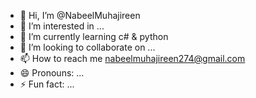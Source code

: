 - 👋 Hi, I’m @NabeelMuhajireen
- 👀 I’m interested in ...
- 🌱 I’m currently learning c# & python 
- 💞️ I’m looking to collaborate on ...
- 📫 How to reach me nabeelmuhajireen274@gmail.com
- 😄 Pronouns: ...
- ⚡ Fun fact: ...

<!---
NabeelMuhajireen/NabeelMuhajireen is a ✨ special ✨ repository because its `README.md` (this file) appears on your GitHub profile.
You can click the Preview link to take a look at your changes.
--->
